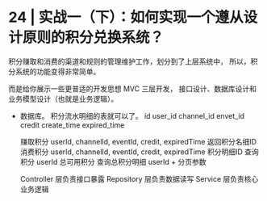 # 24 | 实战一（下）：如何实现一个遵从设计原则的积分兑换系统？

积分赚取和消费的渠道和规则的管理维护工作，划分到了上层系统中，
所以，积分系统的功能变得非常简单。

而是给你展示一些更普适的开发思想
MVC 三层开发， 
接口设计、数据库设计和业务模型设计（也就是业务逻辑）。

- 数据库。
  积分流水明细的表就可以了。 
  id
  user_id
  channel_id
  envet_id 
  credit
  create_time
  expired_time

  赚取积分  userId, channelld, eventId, credit, expiredTime   返回积分名细ID
  消费积分  userId, channelId, eventId, credit, expiredTime   积分明细ID
  查询积分  userId   总可用积分
  查询总积分明细  userId + 分页参数   

  Controller 层负责接口暴露
  Repository 层负责数据读写
  Service 层负责核心业务逻辑

  
